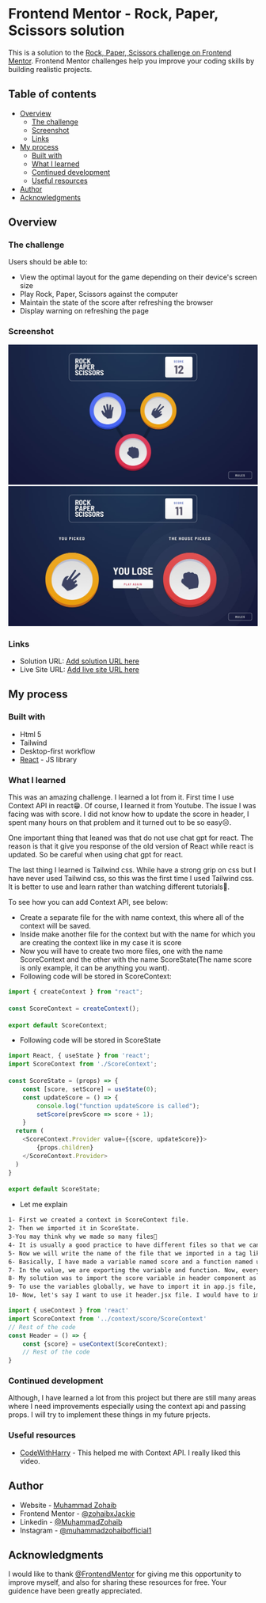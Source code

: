 # Frontend Mentor - Rock, Paper, Scissors solution

This is a solution to the [Rock, Paper, Scissors challenge on Frontend Mentor](https://www.frontendmentor.io/challenges/rock-paper-scissors-game-pTgwgvgH). Frontend Mentor challenges help you improve your coding skills by building realistic projects. 

## Table of contents

- [Overview](#overview)
  - [The challenge](#the-challenge)
  - [Screenshot](#screenshot)
  - [Links](#links)
- [My process](#my-process)
  - [Built with](#built-with)
  - [What I learned](#what-i-learned)
  - [Continued development](#continued-development)
  - [Useful resources](#useful-resources)
- [Author](#author)
- [Acknowledgments](#acknowledgments)


## Overview

### The challenge

Users should be able to:

- View the optimal layout for the game depending on their device's screen size
- Play Rock, Paper, Scissors against the computer
- Maintain the state of the score after refreshing the browser
- Display warning on refreshing the page

### Screenshot

![](./src/design/desktop-step-1.jpg)
![](./src/design/desktop-step-4-lose.jpg)


### Links

- Solution URL: [Add solution URL here](https://github.com/zohaibxJackie/Rock-Paper-Scissors-Game)
- Live Site URL: [Add live site URL here](https://your-live-site-url.com)

## My process

### Built with

- Html 5
- Tailwind
- Desktop-first workflow
- [React](https://reactjs.org/) - JS library

### What I learned

This was an amazing challenge. I learned a lot from it. First time I use Context API in react😁. Of course, I learned it from Youtube. The issue I was facing was with score. I did not know how to update the score in header, I spent many hours on that problem and it turned out to be so easy😒. 

One important thing that leaned was that do not use chat gpt for react. The reason is that it give you response of the old version of React while react is updated. So be careful when using chat gpt for react.

The last thing I learned is Tailwind css. While have a strong grip on css but I have never used Tailwind css, so this was the first time I used Tailwind css. It is better to use and learn rather than watching different tutorials🤮.

To see how you can add Context API, see below:

- Create a separate file for the with name context, this where all of the context will be saved.
- Inside make another file for the context but with the name for which you are creating the context like in my case it is score
- Now you will have to create two more files, one with the name ScoreContext and the other with the name ScoreState(The name score is only example, it can be anything you want).
- Following code will be stored in ScoreContext:
```js
import { createContext } from "react";

const ScoreContext = createContext();

export default ScoreContext;
```

- Following code will be stored in ScoreState

```js
import React, { useState } from 'react';
import ScoreContext from './ScoreContext';

const ScoreState = (props) => {
    const [score, setScore] = useState(0);
    const updateScore = () => {
        console.log("function updateScore is called");
        setScore(prevScore => score + 1);
    }
  return (
    <ScoreContext.Provider value={{score, updateScore}}>
        {props.children}
    </ScoreContext.Provider>
  )
}

export default ScoreState;
```
- Let me explain
```txt
1- First we created a context in ScoreContext file.
2- Then we imported it in ScoreState.
3-You may think why we made so many files🤔
4- It is usually a good practice to have different files so that we can modify it in future or may be someone else want to make changes in future.
5- Now we will write the name of the file that we imported in a tag like <ScoreContext.Provider> and will have to give it a value which depends on the developer.
6- Basically, I have made a variable named score and a function named updateScore. The score variable contains the value of score, 0 by default and whenever the function is called the value of score will be incremented.
7- In the value, we are exporting the variable and function. Now, every child can use it where we want to import it.
8- My solution was to import the score variable in header component as it contains the score area and the function will be called in phase_2 component. So whenver the user wins, this function will be called.
9- To use the variables globally, we have to import it in app.js file, and then wrap the whole app in <ScoreState></ScoreState>. Of course, first we need to import it.
10- Now, let's say I want to use it header.jsx file. I would have to import ScoreContext file and then by destructuring method, extract the score variable but also passing the ScoreContext in a function named useContext. Follwing is the demonstration:
```

```js
import { useContext } from 'react'
import ScoreContext from '../context/score/ScoreContext'
// Rest of the code
const Header = () => {
    const {score} = useContext(ScoreContext);
    // Rest of the code
}
```



### Continued development

Although, I have learned a lot from this project but there are still many areas where I need improvements especially using the context api and passing props. I will try to implement these things in my future prjects.

### Useful resources

- [CodeWithHarry](https://youtu.be/3u9GZQN7ZUQ?si=5v671MCJUnvIQY6L) - This helped me with Context API. I really liked this video.


## Author

- Website - [Muhammad Zohaib](https://muhammadzohaib4.wordpress.com/)
- Frontend Mentor - [@zohaibxJackie](https://www.frontendmentor.io/profile/zohaibxJackie)
- Linkedin - [@MuhammadZohaib](www.linkedin.com/in/muhammad-zohaib-a42923316)
- Instagram - [@muhammadzohaibofficial1](https://www.instagram.com/muhammadzohaibofficial1?igsh=bHQwN3FoMm5idXd2)

## Acknowledgments

I would like to thank [@FrontendMentor](https://www.frontendmentor.io/) for giving me this opportunity to improve myself, and also for sharing these resources for free. Your guidence have been greatly appreciated.
